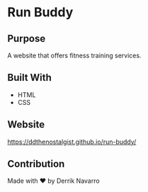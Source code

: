 # Run Buddy

## Purpose
A website that offers fitness training services.

## Built With
* HTML
* CSS

## Website
https://ddthenostalgist.github.io/run-buddy/

## Contribution
Made with ❤️ by Derrik Navarro
